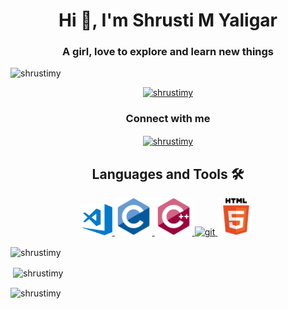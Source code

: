 <h1 align="center">Hi 👋, I'm Shrusti M Yaligar</h1>
<h3 align="center">A girl, love to explore and learn new things</h3>

<p align="left"> <img src="https://komarev.com/ghpvc/?username=shrustimy&label=Profile%20views&color=0e75b6&style=flat" alt="shrustimy" /> </p>

<p align="center"> <a href="https://github.com/ryo-ma/github-profile-trophy"><img src="https://github-profile-trophy.vercel.app/?username=shrustimy" alt="shrustimy" /></a> </p>

<h3 align="center">Connect with me</h3>
<p align="center">
<a href="https://www.hackerrank.com/shrustimy" target="blank"><img align="center" src="https://raw.githubusercontent.com/rahuldkjain/github-profile-readme-generator/master/src/images/icons/Social/hackerrank.svg" alt="shrustimy" height="30" width="40" /></a>
</p>

<h2 align="center">Languages and Tools 🛠️</h2>
<p align="center"> <a href="https://www.cprogramming.com/" target="_blank"><img  alt="Visual Studio Code" width="50px" src="https://raw.githubusercontent.com/github/explore/80688e429a7d4ef2fca1e82350fe8e3517d3494d/topics/visual-studio-code/visual-studio-code.png" /> <img src="https://raw.githubusercontent.com/devicons/devicon/master/icons/c/c-original.svg" alt="c" width="60" height="60"/> </a> <a href="https://www.w3schools.com/cpp/" target="_blank"> <img src="https://raw.githubusercontent.com/devicons/devicon/master/icons/cplusplus/cplusplus-original.svg" alt="cplusplus" width="60" height="60"/> </a> <a href="https://git-scm.com/" target="_blank"> <img src="https://www.vectorlogo.zone/logos/git-scm/git-scm-icon.svg" alt="git" width="60" height="60"/> </a> <a href="https://www.w3.org/html/" target="_blank"> <img src="https://raw.githubusercontent.com/devicons/devicon/master/icons/html5/html5-original-wordmark.svg" alt="html5" width="60" height="60"/> </a> </p>

<p><img align="center" src="https://github-readme-stats.vercel.app/api/top-langs?username=shrustimy&show_icons=true&locale=en&layout=compact" alt="shrustimy" /></p>

<p>&nbsp;<img align="center" src="https://github-readme-stats.vercel.app/api?username=shrustimy&show_icons=true&locale=en" alt="shrustimy" /></p>

<p><img align="center" src="https://github-readme-streak-stats.herokuapp.com/?user=shrustimy&" alt="shrustimy" /></p>
